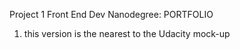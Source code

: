 Project 1 Front End Dev Nanodegree: PORTFOLIO


1. this version is the nearest to the Udacity mock-up